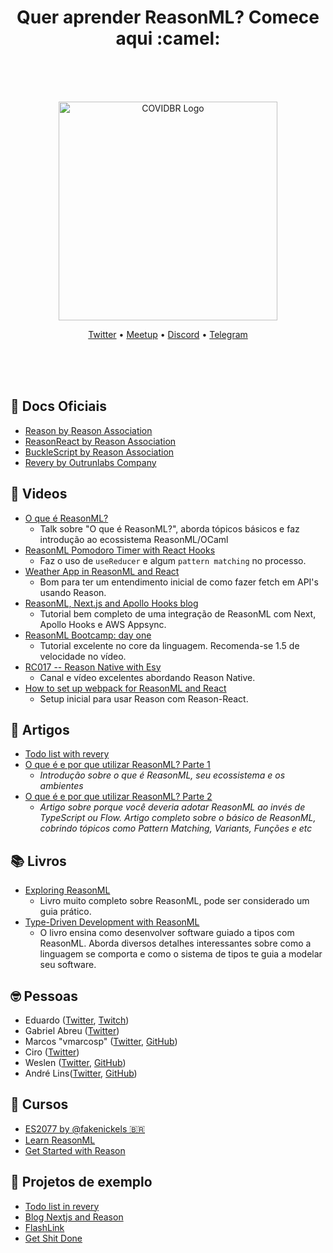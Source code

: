<h1 align="center"> Quer aprender ReasonML? Comece aqui :camel:</h1>
<div align="center">
<br />
<br />
<br />
 <p align="center">
    <img src="logo.svg" width="350" alt="COVIDBR Logo" />
  </p>
<p align="center">
 <a target="_blank" href="https://twitter.com/reasonmlbrasil">Twitter</a> • 
 <a target="_blank" href="https://confy.app/organization/reasonbr-7890">Meetup</a> •
 <a target="_blank" href="https://discord.com/invite/SSDMNYQ">Discord</a> •
 <a target="_blank" href="https://t.me/reasonmlbrasil">Telegram</a> 
</p>
<br />
<br />
<br />

</div>

## 📄 Docs Oficiais

- [Reason by Reason Association](https://reasonml.org/docs/manual/latest/introduction)
- [ReasonReact by Reason Association](https://reasonml.org/docs/reason-react/latest/introduction)
- [BuckleScript by Reason Association](https://reasonml.org/docs/reason-compiler/latest/introduction)
- [Revery by Outrunlabs Company](https://www.outrunlabs.com/revery/api/revery/)


## 🎥 Videos

- [O que é ReasonML?](https://www.youtube.com/watch?v=tNgyRo2fhwU)
	- Talk sobre "O que é ReasonML?", aborda tópicos básicos e faz introdução ao ecossistema ReasonML/OCaml
- [ReasonML Pomodoro Timer with React Hooks](https://www.youtube.com/watch?v=8ftCqZ2-7cQ)
	- Faz o uso de `useReducer` e algum `pattern matching` no processo.
- [Weather App in ReasonML and React](https://www.youtube.com/watch?v=H6X6AJZna98)
	- Bom para ter um entendimento inicial de como fazer fetch em API's usando Reason.
- [ReasonML, Next.js and Apollo Hooks blog](https://www.youtube.com/watch?v=ag4nUteMwkU&list=PLtDL321SUTJiC2BqrSUzoxozH138y4uhM&index=1)
	- Tutorial bem completo de uma integração de ReasonML com Next, Apollo Hooks e AWS Appsync.
- [ReasonML Bootcamp: day one](https://www.youtube.com/watch?v=F2rfxtoZpB0)
	- Tutorial excelente no core da linguagem. Recomenda-se 1.5 de velocidade no vídeo.
- [RC017 -- Reason Native with Esy](https://www.youtube.com/watch?v=gz7lfte8cIc)
	-  Canal e vídeo excelentes abordando Reason Native.
- [How to set up webpack for ReasonML and React](https://www.youtube.com/watch?v=0CMmML7Q6Ds)
	- Setup inicial para usar Reason com Reason-React.


## 📝 Artigos

- [Todo list with revery](https://dev.to/rjmurtagh/use-your-react-skills-to-build-a-true-native-application-with-reasonml-15ij)
- [O que é e por que utilizar ReasonML? Parte 1](https://blog.blumenaujs.org/o-que-e-e-por-que-utilizar-reasonml-parte-1)
 	- _Introdução sobre o que é ReasonML, seu ecossistema e os ambientes_
- [O que é e por que utilizar ReasonML? Parte 2](https://blog.blumenaujs.org/o-que-e-e-por-que-utilizar-reasonml-parte-2)
	- _Artigo sobre porque você deveria adotar ReasonML ao invés de TypeScript ou Flow. Artigo completo sobre o básico de ReasonML, cobrindo tópicos como Pattern Matching, Variants, Funções e etc_


## 📚 Livros

- [Exploring ReasonML](http://reasonmlhub.com/exploring-reasonml/toc.html)
	- Livro muito completo sobre ReasonML, pode ser considerado um guia prático.
- [Type-Driven Development with ReasonML](https://www.amazon.com/Learn-Type-Driven-Development-applications/dp/1788838017)
	- O livro ensina como desenvolver software guiado a tipos com ReasonML. Aborda diversos detalhes interessantes sobre como a linguagem se comporta e como o sistema de tipos te guia a modelar seu software.


## 🤓 Pessoas

- Eduardo ([Twitter](https://twitter.com/TheEduardoRFS), [Twitch](https://twitch.tv/eduardorfs))
- Gabriel Abreu ([Twitter](https://twitter.com/fakenickels))
- Marcos "vmarcosp" ([Twitter](https://twitter.com/vmaarcosp), [GitHub](https://github.com/vmarcosp))
- Ciro ([Twitter](https://twitter.com/cironunesdev))
- Weslen ([Twitter](https://twitter.com/theweslenng), [GitHub](https://github.com/weslenng))
- André Lins([Twitter](https://twitter.com/andrelmlins), [GitHub](https://github.com/andrelmlins))

## 🚀 Cursos

- [ES2077 by @fakenickels 🇧🇷](https://es77.fakenickels.dev/)
- [Learn ReasonML](https://learnreasonml.com/)
- [Get Started with Reason](https://egghead.io/courses/get-started-with-reason)


## 🚧 Projetos de exemplo

- [Todo list in revery](https://github.com/enieber/revery-todo/)
- [Blog Nextjs and Reason](https://github.com/enieber/blog)
- [FlashLink](https://github.com/andrelmlins/flashlink)
- [Get Shit Done](https://github.com/cironunes/gsd)


